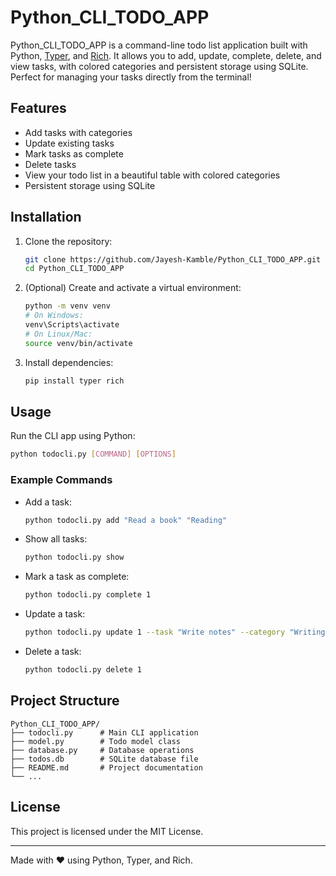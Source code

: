
# Python_CLI_TODO_APP

Python_CLI_TODO_APP is a command-line todo list application built with Python, [Typer](https://typer.tiangolo.com/), and [Rich](https://rich.readthedocs.io/). It allows you to add, update, complete, delete, and view tasks, with colored categories and persistent storage using SQLite. Perfect for managing your tasks directly from the terminal!

## Features
- Add tasks with categories
- Update existing tasks
- Mark tasks as complete
- Delete tasks
- View your todo list in a beautiful table with colored categories
- Persistent storage using SQLite

## Installation
1. Clone the repository:
   ```sh
   git clone https://github.com/Jayesh-Kamble/Python_CLI_TODO_APP.git
   cd Python_CLI_TODO_APP
   ```
2. (Optional) Create and activate a virtual environment:
   ```sh
   python -m venv venv
   # On Windows:
   venv\Scripts\activate
   # On Linux/Mac:
   source venv/bin/activate
   ```
3. Install dependencies:
   ```sh
   pip install typer rich
   ```

## Usage
Run the CLI app using Python:
```sh
python todocli.py [COMMAND] [OPTIONS]
```

### Example Commands
- Add a task:
  ```sh
  python todocli.py add "Read a book" "Reading"
  ```
- Show all tasks:
  ```sh
  python todocli.py show
  ```
- Mark a task as complete:
  ```sh
  python todocli.py complete 1
  ```
- Update a task:
  ```sh
  python todocli.py update 1 --task "Write notes" --category "Writing"
  ```
- Delete a task:
  ```sh
  python todocli.py delete 1
  ```

## Project Structure
```
Python_CLI_TODO_APP/
├── todocli.py      # Main CLI application
├── model.py        # Todo model class
├── database.py     # Database operations
├── todos.db        # SQLite database file
├── README.md       # Project documentation
└── ...
```

## License
This project is licensed under the MIT License.

---

Made with ❤️ using Python, Typer, and Rich.
